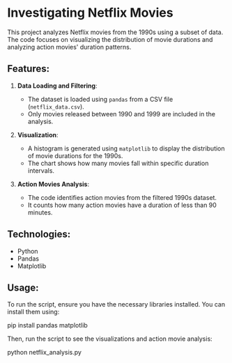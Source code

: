 # Investigating Netflix Movies

This project analyzes Netflix movies from the 1990s using a subset of data. The code focuses on visualizing the distribution of movie durations and analyzing action movies' duration patterns.

## Features:
1. **Data Loading and Filtering**:
   - The dataset is loaded using `pandas` from a CSV file (`netflix_data.csv`).
   - Only movies released between 1990 and 1999 are included in the analysis.
   
2. **Visualization**:
   - A histogram is generated using `matplotlib` to display the distribution of movie durations for the 1990s.
   - The chart shows how many movies fall within specific duration intervals.

3. **Action Movies Analysis**:
   - The code identifies action movies from the filtered 1990s dataset.
   - It counts how many action movies have a duration of less than 90 minutes.

## Technologies:
- Python
- Pandas
- Matplotlib

## Usage:
To run the script, ensure you have the necessary libraries installed. You can install them using:

pip install pandas matplotlib

Then, run the script to see the visualizations and action movie analysis:

python netflix_analysis.py


